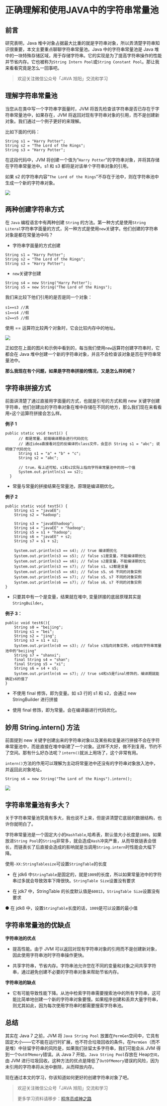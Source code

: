 # 正确理解和使用JAVA中的字符串常量池
前言
--

研究表明，Java 堆中对象占据最大比重的就是字符串对象，所以弄清楚字符串知识很重要，本文主要重点聊聊字符串常量池。Java 中的字符串常量池是 Java 堆中的一块特殊存储区域，用于存储字符串。它的实现是为了提高字符串操作的性能并节省内存。它也被称为`String Intern Pool`或`String Constant Pool`。那让我来看看究竟是怎么一回事吧。

> 欢迎关注微信公众号「JAVA 旭阳」交流和学习

理解字符串常量池
--------

当您从在类中写一个字符串字面量时，JVM 将首先检查该字符串是否已存在于字符串常量池中，如果存在，JVM 将返回对现有字符串对象的引用，而不是创建新对象。我们通过一个例子更好的来理解。

比如下面的代码：

```
String s1 = "Harry Potter";
String s2 = "The Lord of the Rings";
String s3 = "Harry Potter";
```

在这段代码中，JVM 将创建一个值为“`Harry Potter`”的字符串对象，并将其存储在字符串常量池中。s1 和 s3 都将是对该单个字符串对象的引用。

如果 s2 的字符串内容“`The Lord of the Rings`”不存在于池中，则在字符串池中生成一个新的字符串对象。

![](https://static001.geekbang.org/infoq/37/37ed94ae35da41e5f499ec3865dddf12.png)

两种创建字符串方式
---------

在 `Java` 编程语言中有两种创建 `String` 的方法。第一种方式是使用`String Literal`字符串字面量的方式，另一种方式是使用`new`关键字。他们创建的字符串对象是都在常量池中吗？

*   字符串字面量的方式创建
    

```
String s1 = "Harry Potter";
String s2 = "The Lord of the Rings";
String s3 = "Harry Potter";
```

*   `new`关键字创建
    

```
String s4 = new String("Harry Potter");
String s5 = new String("The Lord of the Rings");
```

我们来比较下他们引用的是否是同一个对象：

```
s1==s3 //真
s1==s4 //假
s2==s5 //假
```

使用 == 运算符比较两个对象时，它会比较内存中的地址。

![](https://static001.geekbang.org/infoq/5f/5f3458a0ec263a8412810bd52eba9ec3.png)

正如您在上面的图片和示例中看到的，每当我们使用`new`运算符创建字符串时，它都会在 Java 堆中创建一个新的字符串对象，并且不会检查该对象是否在字符串常量池中。

**那么我现在有个问题，如果是字符串拼接的情况，又是怎么样的呢？**

字符串拼接方式
-------

前面讲清楚了通过直接用字面量的方式，也就是引号的方式和用 new 关键字创建字符串，他们创建出的字符串对象在堆中存储在不同的地方，那么我们现在来看看用`+`这个运算符拼接会怎么样。

**例子 1**

```
public static void test1() {
      // 都是常量，前端编译期会进行代码优化
      // 通过idea直接看对应的反编译的class文件，会显示 String s1 = "abc"; 说明做了代码优化
      String s1 = "a" + "b" + "c";  
      String s2 = "abc"; 
  
      // true，有上述可知，s1和s2实际上指向字符串常量池中的同一个值
      System.out.println(s1 == s2); 
  }
```

*   常量与常量的拼接结果在常量池，原理是编译期优化。
    

**例子 2**

```
public static void test5() {
    String s1 = "javaEE";
    String s2 = "hadoop";

    String s3 = "javaEEhadoop";
    String s4 = "javaEE" + "hadoop";    
    String s5 = s1 + "hadoop";
    String s6 = "javaEE" + s2;
    String s7 = s1 + s2;

    System.out.println(s3 == s4); // true 编译期优化
    System.out.println(s3 == s5); // false s1是变量，不能编译期优化
    System.out.println(s3 == s6); // false s2是变量，不能编译期优化
    System.out.println(s3 == s7); // false s1、s2都是变量
    System.out.println(s5 == s6); // false s5、s6 不同的对象实例
    System.out.println(s5 == s7); // false s5、s7 不同的对象实例
    System.out.println(s6 == s7); // false s6、s7 不同的对象实例
}
```

*   只要其中有一个是变量，结果就在堆中, 变量拼接的底层原理其实是`StringBuilder`。
    

**例子 3：** 

```
public void test6(){
    String s0 = "beijing";
    String s1 = "bei";
    String s2 = "jing";
    String s3 = s1 + s2;
    System.out.println(s0 == s3); // false s3指向对象实例，s0指向字符串常量池中的"beijing"
    String s7 = "shanxi";
    final String s4 = "shan";
    final String s5 = "xi";
    String s6 = s4 + s5;
    System.out.println(s6 == s7); // true s4和s5是final修饰的，编译期就能确定s6的值了
}
```

*   不使用 final 修饰，即为变量。如 s3 行的 s1 和 s2，会通过 new StringBuilder 进行拼接
    
*   使用 final 修饰，即为常量。会在编译器进行代码优化。
    

妙用 String.intern() 方法
---------------------

前面提到 new 关键字创建出来的字符串对象以及某些和变量进行拼接不会在字符串常量池中，而是直接在堆中新建了一个对象。这样不大好，做不到复用，节约不了空间。那有什么好办法呢？`intern()`就派上用场了，这个非常有用。

`intern()`方法的作用可以理解为主动将常量池中还没有的字符串对象放入池中，并返回此对象地址。

```
String s6 = new String("The Lord of the Rings").intern();
```

![](https://static001.geekbang.org/infoq/8f/8fc1160e996007817e30499ec1c135e4.png)

字符串常量池有多大？
----------

关于字符串常量池究竟有多大，我也说不上来，但是讲清楚它底层的数据结构，也许你就明白了。

字符串常量池是一个固定大小的`HashTable`,哈希表，默认值大小长度是`1009`。如果放进`String Pool`的`String`非常多，就会造成`Hash`冲突严重，从而导致链表会很长，而链表长了后直接会造成的影响就是当调用`String.intern`时性能会大幅下降。

使用`-XX:StringTablesize`可设置`StringTable`的长度

*   在 jdk6 中`StringTable`是固定的，就是`1009`的长度，所以如果常量池中的字符串过多就会导致效率下降很快。`StringTable Size`设置没有要求
    
*   在 jdk7 中，StringTable 的长度默认值是`60013`，`StringTable Size`设置没有要求
    

● 在 jdk8 中，设置`StringTable`长度的话，`1009`是可以设置的最小值

字符串常量池的优缺点
----------

**字符串池的优点**

*   提高性能。由于 JVM 可以返回对现有字符串对象的引用而不是创建新对象，因此使用字符串池时字符串操作更快。
    
*   共享字符串，节省内存。字符串池允许您在不同的变量和对象之间共享字符串，通过避免创建不必要的字符串对象来帮助节省内存。
    

**字符串池的缺点**

*   它有可能导致性能下降。从池中检索字符串需要搜索池中的所有字符串，这可能比简单地创建一个新的字符串对象要慢。如果程序创建和丢弃大量字符串，则尤其如此，因为每次使用字符串时都需要搜索字符串池。
    

总结
--

其实在 Java 7 之前，JVM 将 `Java String Pool` 放置在`PermGen`空间中，它具有固定大小——它不能在运行时扩展，也不符合垃圾回收的条件。在`PermGen`（而不是堆）中驻留字符串的风险是，如果我们驻留太多字符串，我们可能会从 JVM 得到一个`OutOfMemory`错误。从 Java 7 开始，`Java String Pool`存放在 Heap`空间`，由 JVM 进行垃圾回收。这种方法的优点是降低了`OutOfMemory`错误的风险，因为未引用的字符串将从池中删除，从而释放内存。

现在通过本文的学习，你该知道如何更好的创建字符串对象了吧。

> 欢迎关注微信公众号「JAVA 旭阳」交流和学习
> 
> 更多学习资料请移步：[程序员成神之路](https://xie.infoq.cn/link?target=https%3A%2F%2Fwww.cnblogs.com%2Falvinscript%2Fp%2F16967755.html)
